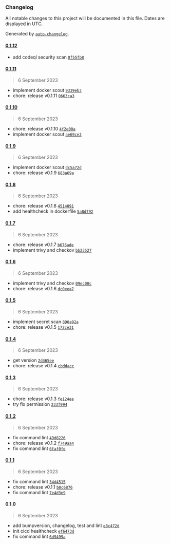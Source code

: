 ### Changelog

All notable changes to this project will be documented in this file. Dates are displayed in UTC.

Generated by [`auto-changelog`](https://github.com/CookPete/auto-changelog).

#### [0.1.12](https://github.com/ksatriow/cicd-healthcheck/compare/0.1.11...0.1.12)

- add codeql security scan [`8f55fb8`](https://github.com/ksatriow/cicd-healthcheck/commit/8f55fb8aae76e72d7cceb4e19b1785e4f2469467)

#### [0.1.11](https://github.com/ksatriow/cicd-healthcheck/compare/0.1.10...0.1.11)

> 6 September 2023

- implement docker scout [`9339eb3`](https://github.com/ksatriow/cicd-healthcheck/commit/9339eb3cc3a5f825fb2e947746e3f9c9c53bb97b)
- chore: release v0.1.11 [`0663ca3`](https://github.com/ksatriow/cicd-healthcheck/commit/0663ca3748d4d6de1243f61342c01d6b0a84bc7c)

#### [0.1.10](https://github.com/ksatriow/cicd-healthcheck/compare/0.1.9...0.1.10)

> 6 September 2023

- chore: release v0.1.10 [`4f2e00a`](https://github.com/ksatriow/cicd-healthcheck/commit/4f2e00ac35b196c1e77c1cd92e0f4a6446ada329)
- implement docker scout [`ae69ce3`](https://github.com/ksatriow/cicd-healthcheck/commit/ae69ce3879b89ad0672fd8e77f30430376b7c916)

#### [0.1.9](https://github.com/ksatriow/cicd-healthcheck/compare/0.1.8...0.1.9)

> 6 September 2023

- implement docker scout [`dc5a72d`](https://github.com/ksatriow/cicd-healthcheck/commit/dc5a72d3b4be77d8b65d0144e3e35b9e99f57746)
- chore: release v0.1.9 [`683a69a`](https://github.com/ksatriow/cicd-healthcheck/commit/683a69ad8a489ceb7138b0b40be8e161dc933189)

#### [0.1.8](https://github.com/ksatriow/cicd-healthcheck/compare/0.1.7...0.1.8)

> 6 September 2023

- chore: release v0.1.8 [`4514091`](https://github.com/ksatriow/cicd-healthcheck/commit/4514091435082ac4ec2f8a298b03d9d38ab86d43)
- add healthcheck in dockerfile [`5a8d792`](https://github.com/ksatriow/cicd-healthcheck/commit/5a8d7927e6d05e6224388afc2d433d3fcd78db40)

#### [0.1.7](https://github.com/ksatriow/cicd-healthcheck/compare/0.1.6...0.1.7)

> 6 September 2023

- chore: release v0.1.7 [`b676ade`](https://github.com/ksatriow/cicd-healthcheck/commit/b676adec009e852174e28dcc4a2f64e8f6a331c4)
- implement trivy and checkov [`bb23527`](https://github.com/ksatriow/cicd-healthcheck/commit/bb235270437f28d2582b6e69c599faedc6e0c760)

#### [0.1.6](https://github.com/ksatriow/cicd-healthcheck/compare/0.1.5...0.1.6)

> 6 September 2023

- implement trivy and checkov [`09ec00c`](https://github.com/ksatriow/cicd-healthcheck/commit/09ec00c1b5ab43998399b991dddc91667f7d0f29)
- chore: release v0.1.6 [`dc0eea7`](https://github.com/ksatriow/cicd-healthcheck/commit/dc0eea78715b5b59ae25da1bf779f09a943ccc9f)

#### [0.1.5](https://github.com/ksatriow/cicd-healthcheck/compare/0.1.4...0.1.5)

> 6 September 2023

- implement secret scan [`890a92a`](https://github.com/ksatriow/cicd-healthcheck/commit/890a92a9c96b28fe12153911d5ad30cc8b05db34)
- chore: release v0.1.5 [`172ce31`](https://github.com/ksatriow/cicd-healthcheck/commit/172ce3183195f505c1ababb6269916b81f3fd898)

#### [0.1.4](https://github.com/ksatriow/cicd-healthcheck/compare/0.1.3...0.1.4)

> 6 September 2023

- get version [`2d465ee`](https://github.com/ksatriow/cicd-healthcheck/commit/2d465ee9e25d760ffcdc0065f28309182a8d0023)
- chore: release v0.1.4 [`cbddacc`](https://github.com/ksatriow/cicd-healthcheck/commit/cbddaccfe622868601a173a6feeec8a945d3fe95)

#### [0.1.3](https://github.com/ksatriow/cicd-healthcheck/compare/0.1.2...0.1.3)

> 6 September 2023

- chore: release v0.1.3 [`fe124ee`](https://github.com/ksatriow/cicd-healthcheck/commit/fe124ee6c275c23c8a7d9ceb6842a02f15f41f36)
- try fix permission [`233f994`](https://github.com/ksatriow/cicd-healthcheck/commit/233f994da36663c31970e8bc8d09ae2940c00bb5)

#### [0.1.2](https://github.com/ksatriow/cicd-healthcheck/compare/0.1.1...0.1.2)

> 6 September 2023

- fix command lint [`49d8226`](https://github.com/ksatriow/cicd-healthcheck/commit/49d8226d7b5c333b756b4bf6cf1a5049dfc0e1e2)
- chore: release v0.1.2 [`f749aa4`](https://github.com/ksatriow/cicd-healthcheck/commit/f749aa412e0962e3f6487191ace9d767d6bb3a8a)
- fix command lint [`6faf0fe`](https://github.com/ksatriow/cicd-healthcheck/commit/6faf0fe6c2b00b7facba9e38f7f817aeff2028ae)

#### [0.1.1](https://github.com/ksatriow/cicd-healthcheck/compare/0.1.0...0.1.1)

> 6 September 2023

- fix command lint [`34d4515`](https://github.com/ksatriow/cicd-healthcheck/commit/34d4515e70eb1db46658282382deac7ba54ba7c9)
- chore: release v0.1.1 [`b0c6876`](https://github.com/ksatriow/cicd-healthcheck/commit/b0c6876f307a4dddb619af21f8592a5c3d0abaf2)
- fix command lint [`7e4d3e9`](https://github.com/ksatriow/cicd-healthcheck/commit/7e4d3e9a1f23caef3fde3697da461080279c5f2c)

#### 0.1.0

> 6 September 2023

- add bumpversion, changelog, test and lint [`e8c472d`](https://github.com/ksatriow/cicd-healthcheck/commit/e8c472dbe912a59fa054f11fcc483797288f3cb7)
- init cicd healthcheck [`ef6473d`](https://github.com/ksatriow/cicd-healthcheck/commit/ef6473d1809029897cc6bb7b077394007f6b7d99)
- fix command lint [`6d9499a`](https://github.com/ksatriow/cicd-healthcheck/commit/6d9499a08952c7e91bcc0edd7a6e377c09278527)
